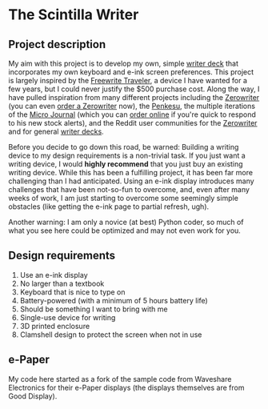 # The Scintilla Writer
## Project description </br>
My aim with this project is to develop my own, simple [writer deck](https://www.writerdeck.org) that incorporates my own keyboard and e-ink screen preferences. This project is largely inspired by the [Freewrite Traveler](https://getfreewrite.com/products/freewrite-traveler), a device I have wanted for a few years, but I could never justify the $500 purchase cost. Along the way, I have pulled inspiration from many different projects including the [Zerowriter](https://github.com/zerowriter/zerowriter1) (you can even [order a Zerowriter](https://www.crowdsupply.com/zerowriter/zerowriter-ink) now), the [Penkesu](https://penkesu.computer), the multiple iterations of the [Micro Journal](https://github.com/unkyulee/micro-journal/tree/main) (which you can [order online](https://www.tindie.com/stores/unkyulee/) if you're quick to respond to his new stock alerts), and the Reddit user communities for the [Zerowriter](http://reddit.com/r/zerowriter/) and for general [writer decks](https://www.reddit.com/r/writerDeck/). </br>

  Before you decide to go down this road, be warned: Building a writing device to my design requirements is a non-trivial task. If you just want a writing device, I would **highly recommend** that you just buy an existing writing device. While this has been a fulfilling project, it has been far more challenging than I had anticipated. Using an e-ink display introduces many challenges that have been not-so-fun to overcome, and, even after many weeks of work, I am just starting to overcome some seemingly simple obstacles (like getting the e-ink page to partial refresh, ugh). </br>
  
  Another warning: I am only a novice (at best) Python coder, so much of what you see here could be optimized and may not even work for you. </br>

## Design requirements
1. Use an e-ink display
2. No larger than a textbook
3. Keyboard that is nice to type on
4. Battery-powered (with a minimum of 5 hours battery life)
5. Should be something I want to bring with me
6. Single-use device for writing
7. 3D printed enclosure
8. Clamshell design to protect the screen when not in use

## e-Paper  
My code here started as a fork of the sample code from Waveshare Electronics for their e-Paper displays (the displays themselves are from Good Display). </br>




